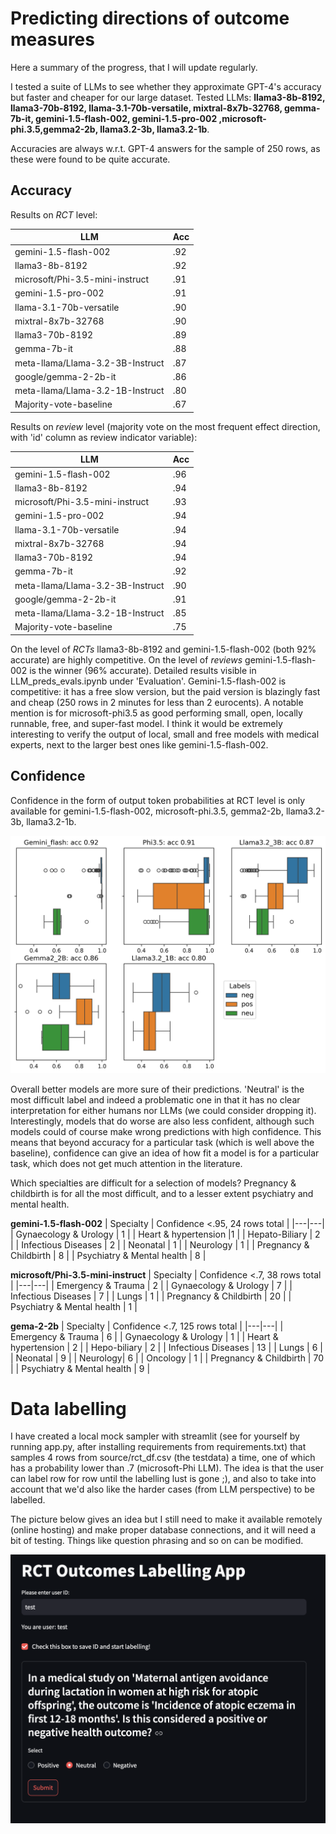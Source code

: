 # Predicting directions of outcome measures
Here a summary of the progress, that I will update regularly. 

I tested a suite of LLMs to see whether they approximate GPT-4's accuracy but faster and cheaper for our large dataset. Tested LLMs: **llama3-8b-8192, llama3-70b-8192, llama-3.1-70b-versatile, mixtral-8x7b-32768, gemma-7b-it, gemini-1.5-flash-002, gemini-1.5-pro-002 ,microsoft-phi.3.5,gemma2-2b, llama3.2-3b, llama3.2-1b**. 

Accuracies are always w.r.t. GPT-4 answers for the sample of 250 rows, as these were found to be quite accurate.

## Accuracy
Results on *RCT* level:

| LLM  | Acc  |
|---|---|
|gemini-1.5-flash-002|.92|
|llama3-8b-8192|.92|
microsoft/Phi-3.5-mini-instruct|.91|
|gemini-1.5-pro-002|.91|
|llama-3.1-70b-versatile|.90|
|mixtral-8x7b-32768|.90|
|llama3-70b-8192|.89|
|gemma-7b-it|.88|
|meta-llama/Llama-3.2-3B-Instruct|.87
|google/gemma-2-2b-it|.86|
|meta-llama/Llama-3.2-1B-Instruct|.80|
|Majority-vote-baseline|.67|

Results on *review* level (majority vote on the most frequent effect direction, with 'id' column as review indicator variable):

| LLM  | Acc  |
|---|---|
|gemini-1.5-flash-002|.96|
|llama3-8b-8192|.94|
microsoft/Phi-3.5-mini-instruct|.93|
|gemini-1.5-pro-002|.94|
|llama-3.1-70b-versatile|.94|
|mixtral-8x7b-32768|.94|
|llama3-70b-8192|.94|
|gemma-7b-it|.92|
|meta-llama/Llama-3.2-3B-Instruct|.90
|google/gemma-2-2b-it|.91|
|meta-llama/Llama-3.2-1B-Instruct|.85|
|Majority-vote-baseline|.75|

On the level of *RCTs* llama3-8b-8192 and gemini-1.5-flash-002 (both 92% accurate) are highly competitive. On the level of *reviews* gemini-1.5-flash-002 is the winner (96% accurate). Detailed results visible in LLM_preds_evals.ipynb under 'Evaluation'. Gemini-1.5-flash-002 is competitive: it has a free slow version, but the paid version is blazingly fast and cheap (250 rows in 2 minutes for less than 2 eurocents). A notable mention is for microsoft-phi3.5 as good performing small, open, locally runnable, free, and super-fast model. I think it would be extremely interesting to verify the output of local, small and free models with medical experts, next to the larger best ones like gemini-1.5-flash-002.  

## Confidence
Confidence in the form of output token probabilities at RCT level is only available for gemini-1.5-flash-002, microsoft-phi.3.5, gemma2-2b, llama3.2-3b, llama3.2-1b.

![alt text](gemini_flash_probs_dist.png)

Overall better models are more sure of their predictions. 'Neutral' is the most difficult label and indeed a problematic one in that it has no clear interpretation for either humans nor LLMs (we could consider dropping it). Interestingly, models that do worse are also less confident, although such models could of course make wrong predictions with high confidence. This means that beyond accuracy for a particular task (which is well above the baseline), confidence can give an idea of how fit a model is for a particular task, which does not get much attention in the literature.        

Which specialties are difficult for a selection of models? Pregnancy & childbirth is for all the most difficult, and to a lesser extent psychiatry and mental health. 

**gemini-1.5-flash-002**
| Specialty  | Confidence <.95, 24 rows total  |
|---|---|
| Gynaecology & Urology  | 1  |
| Heart & hypertension    |1   |
| Hepato-Biliary  | 2  |
| Infectious Diseases  | 2  |
| Neonatal  | 1  |
| Neurology  | 1  |
| Pregnancy & Childbirth  | 8  |
| Psychiatry & Mental health  | 8  |

**microsoft/Phi-3.5-mini-instruct**
| Specialty  | Confidence <.7, 38 rows total  |
|---|---|
| Emergency & Trauma  | 2  |
| Gynaecology & Urology    | 7  |
| Infectious Diseases  | 7  |
| Lungs  | 1  |
| Pregnancy & Childbirth  | 20  |
| Psychiatry & Mental health  | 1  |

**gema-2-2b**
| Specialty  | Confidence <.7, 125 rows total  |
|---|---|
| Emergency & Trauma  | 6  |
| Gynaecology & Urology    | 1  |
| Heart & hypertension | 2 |
| Hepo-biliary | 2 |
| Infectious Diseases  | 13  |
| Lungs  | 6  |
| Neonatal | 9 |
| Neurology| 6 |
| Oncology | 1 | 
| Pregnancy & Childbirth  | 70  |
| Psychiatry & Mental health  | 9  |


# Data labelling
I have created a local mock sampler with streamlit (see for yourself by running app.py, after installing requirements from requirements.txt) that samples 4 rows from source/rct_df.csv (the testdata) a time, one of which has a probability lower than .7 (microsoft-Phi LLM). The idea is that the user can label row for row until the labelling lust is gone ;), and also to take into account that we'd also like the harder cases (from LLM perspective) to be labelled.

The picture below gives an idea but I still need to make it available remotely (online hosting) and make proper database connections, and it will need a bit of testing. Things like question phrasing and so on can be modified. 

![alt text](mock_sambeler.png)

